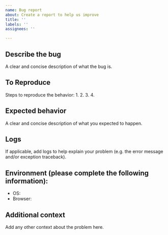 ```yaml
---
name: Bug report
about: Create a report to help us improve
title: ''
labels: ''
assignees: ''

---
```


## Describe the bug
A clear and concise description of what the bug is.

## To Reproduce
Steps to reproduce the behavior:
1. 
2. 
3. 
4. 

## Expected behavior
A clear and concise description of what you expected to happen.

## Logs
If applicable, add logs to help explain your problem (e.g. the error message and/or exception traceback).

## Environment (please complete the following information):
 - OS:
 - Browser:

## Additional context
Add any other context about the problem here.
